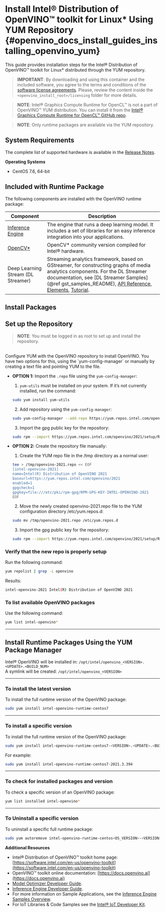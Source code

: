 # Install Intel® Distribution of OpenVINO™ toolkit for Linux* Using YUM Repository {#openvino_docs_install_guides_installing_openvino_yum}

This guide provides installation steps for the Intel® Distribution of OpenVINO™ toolkit for Linux* distributed through the YUM repository.

> **IMPORTANT**: By downloading and using this container and the included software, you agree to the terms and conditions of the [software license agreements](https://software.intel.com/content/dam/develop/external/us/en/documents/intel-openvino-license-agreements.pdf). Please, review the content inside the `<openvino_install_root>/licensing` folder for more details.

> **NOTE**: Intel® Graphics Compute Runtime for OpenCL™ is not a part of OpenVINO™ YUM distribution. You can install it from the [Intel® Graphics Compute Runtime for OpenCL™ GitHub repo](https://github.com/intel/compute-runtime).

> **NOTE**: Only runtime packages are available via the YUM repository.

## System Requirements

The complete list of supported hardware is available in the [Release Notes](https://software.intel.com/content/www/us/en/develop/articles/openvino-relnotes.html#inpage-nav-8).

**Operating Systems**

- CentOS 7.6, 64-bit

## Included with Runtime Package

The following components are installed with the OpenVINO runtime package:

| Component | Description|
|-----------|------------|
| [Inference Engine](../OV_Runtime_UG/OpenVINO_Runtime_User_Guide.md)| The engine that runs a deep learning model. It includes a set of libraries for an easy inference integration into your applications. |
| [OpenCV*](https://docs.opencv.org/master/) | OpenCV* community version compiled for Intel® hardware. |
| Deep Learning Stream (DL Streamer) | Streaming analytics framework, based on GStreamer, for constructing graphs of media analytics components. For the DL Streamer documentation, see [DL Streamer Samples](@ref gst_samples_README), [API Reference](https://openvinotoolkit.github.io/dlstreamer_gst/), [Elements](https://github.com/openvinotoolkit/dlstreamer_gst/wiki/Elements), [Tutorial](https://github.com/openvinotoolkit/dlstreamer_gst/wiki/DL-Streamer-Tutorial). |

## Install Packages

## Set up the Repository

> **NOTE**: You must be logged in as root to set up and install the repository.
<br>
Configure YUM with the OpenVINO repository to install OpenVINO. You have two options for this, using the `yum-config-manager` or manually by creating a text file and pointing YUM to the file. 

* **OPTION 1:** Import the `.repo` file using the `yum-config-manager`:
   1. `yum-utils` must be installed on your system.  If it’s not currently installed, run the command:
   ```sh
   sudo yum install yum-utils
   ```
   2. Add repository using the `yum-config-manager`:
   ```sh
   sudo yum-config-manager --add-repo https://yum.repos.intel.com/openvino/2021/setup/intel-openvino-2021.repo
   ```
   3. Import the gpg public key for the repository:
   ```sh
   sudo rpm --import https://yum.repos.intel.com/openvino/2021/setup/RPM-GPG-KEY-INTEL-OPENVINO-2021
   ```

* **OPTION 2:** Create the repository file manually:

   1. Create the YUM repo file in the /tmp directory as a normal user:
   ```sh
   tee > /tmp/openvino-2021.repo << EOF
   [intel-openvino-2021]
   name=Intel(R) Distribution of OpenVINO 2021
   baseurl=https://yum.repos.intel.com/openvino/2021
   enabled=1
   gpgcheck=1
   gpgkey=file:///etc/pki/rpm-gpg/RPM-GPG-KEY-INTEL-OPENVINO-2021
   EOF
   ```
   2. Move the newly created openvino-2021.repo file to the YUM configuration directory /etc/yum.repos.d:
   ```sh 
   sudo mv /tmp/openvino-2021.repo /etc/yum.repos.d
   ```
   3. Import the gpg public key for the repository:
   ```sh
   sudo rpm --import https://yum.repos.intel.com/openvino/2021/setup/RPM-GPG-KEY-INTEL-OPENVINO-2021
   ```

### Verify that the new repo is properly setup
Run the following command:   
```sh
yum repolist | grep -i openvino
```

Results:
```sh
intel-openvino-2021 Intel(R) Distribution of OpenVINO 2021
```
  
### To list available OpenVINO packages
Use the following command:
```sh
yum list intel-openvino*
```

---
  
## Install Runtime Packages Using the YUM Package Manager

Intel® OpenVINO will be installed in: `/opt/intel/openvino_<VERSION>.<UPDATE>.<BUILD_NUM>`
<br>
A symlink will be created: `/opt/intel/openvino_<VERSION>`

---

### To install the latest version
To install the full runtime version of the OpenVINO package:
```sh
sudo yum install intel-openvino-runtime-centos7
```

---

### To install a specific version
To install the full runtime version of the OpenVINO package:
```sh
sudo yum install intel-openvino-runtime-centos7-<VERSION>.<UPDATE>.<BUILD_NUM>
```
For example:

```sh
sudo yum install intel-openvino-runtime-centos7-2021.3.394
 ```

---

### To check for installed packages and version

To check a specific version of an OpenVINO package: 
```sh
yum list installed intel-openvino*
```

---

### To Uninstall a specific version

To uninstall a specific full runtime package:
```sh
sudo yum autoremove intel-openvino-runtime-centos<OS_VERSION>-<VERSION>.<UPDATE>.<BUILD_NUM>
```
**Additional Resources**

- Intel® Distribution of OpenVINO™ toolkit home page: [https://software.intel.com/en-us/openvino-toolkit](https://software.intel.com/en-us/openvino-toolkit)
- OpenVINO™ toolkit online documentation: [https://docs.openvino.ai](https://docs.openvino.ai)
- [Model Optimizer Developer Guide](../MO_DG/Deep_Learning_Model_Optimizer_DevGuide.md).
- [Inference Engine Developer Guide](../OV_Runtime_UG/OpenVINO_Runtime_User_Guide.md).
- For more information on Sample Applications, see the [Inference Engine Samples Overview](../OV_Runtime_UG/Samples_Overview.md).
- For IoT Libraries & Code Samples see the [Intel® IoT Developer Kit](https://github.com/intel-iot-devkit).

